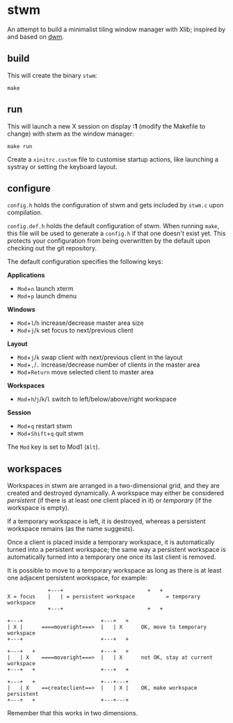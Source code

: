stwm
====

An attempt to build a minimalist tiling window manager with Xlib; inspired by
and based on [dwm](http://dwm.suckless.org/).


build
-----

This will create the binary <code>stwm</code>:

	make


run
---

This will launch a new X session on display **:1** (modify the Makefile to
change) with stwm as the window manager:

	make run

Create a <code>xinitrc.custom</code> file to customise startup actions, like
launching a systray or setting the keyboard layout.


configure
---------

<code>config.h</code> holds the configuration of stwm and gets included by
<code>stwm.c</code> upon compilation.

<code>config.def.h</code> holds the default configuration of stwm. When running
<code>make</code>, this file will be used to generate a <code>config.h</code> if
that one doesn't exist yet. This protects your configuration from being
overwritten by the default upon checking out the git repository.

The default configuration specifies the following keys:

**Applications**

* <code>Mod</code>+<code>n</code>
  launch xterm
* <code>Mod</code>+<code>p</code>
  launch dmenu

**Windows**

* <code>Mod</code>+<code>l</code>/<code>h</code>
  increase/decrease master area size
* <code>Mod</code>+<code>j</code>/<code>k</code>
  set focus to next/previous client

**Layout**

* <code>Mod</code>+<code>j</code>/<code>k</code>
  swap client with next/previous client in the layout
* <code>Mod</code>+<code>,</code>/<code>.</code>
  increase/decrease number of clients in the master area
* <code>Mod</code>+<code>Return</code>
  move selected client to master area

**Workspaces**

* <code>Mod</code>+<code>h</code>/<code>j</code>/<code>k</code>/<code>l</code>
  switch to left/below/above/right workspace

**Session**

* <code>Mod</code>+<code>q</code>
  restart stwm
* <code>Mod</code>+<code>Shift</code>+<code>q</code>
  quit stwm

The <code>Mod</code> key is set to Mod1 (<code>Alt</code>).


workspaces
----------

Workspaces in stwm are arranged in a two-dimensional grid, and they are created
and destroyed dynamically. A workspace may either be considered *persistent* (if
there is at least one client placed in it) or *temporary* (if the workspace is
empty).

If a temporary workspace is left, it is destroyed, whereas a persistent
workspace remains (as the name suggests).

Once a client is placed inside a temporary workspace, it is automatically turned
into a persistent workspace; the same way a persistent workspace is
automatically turned into a temporary one once its last client is removed.

It is possible to move to a temporary workspace as long as there is at least one
adjacent persistent workspace, for example:

	             +---+                           +   +
	X = focus    |   | = persistent workspace          = temporary workspace
	             +---+                           +   +
	
	+---+                         +---+   +
	| X |      ====moveright===>  |   | X      OK, move to temporary workspace
	+---+                         +---+   +
	
	+---+   +                     +---+   +
	|   | X    ====moveright===>  |   | X      not OK, stay at current workspace
	+---+   +                     +---+   +
	
	+---+   +                     +---+---+
	|   | X    ==createclient==>  |   | X |    OK, make workspace persistent
	+---+   +                     +---+---+

Remember that this works in two dimensions.

